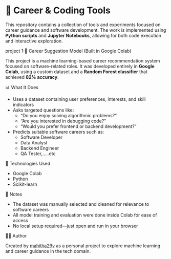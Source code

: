 # 💼 Career & Coding Tools

This repository contains a collection of tools and experiments focused on career guidance and software development. The work is implemented using **Python scripts** and **Jupyter Notebooks**, allowing for both code execution and interactive exploration.

project 1:💼 Career Suggestion Model (Built in Google Colab)

This project is a machine learning-based career recommendation system focused on software-related roles. It was developed entirely in **Google Colab**, using a custom dataset and a **Random Forest classifier** that achieved **82% accuracy**.

 📊 What It Does
- Uses a dataset containing user preferences, interests, and skill indicators
- Asks targeted questions like:
  - “Do you enjoy solving algorithmic problems?”
  - “Are you interested in debugging code?”
  - “Would you prefer frontend or backend development?”
- Predicts suitable software careers such as:
  - Software Developer
  - Data Analyst
  - Backend Engineer
  - QA Tester,.....etc

🧠 Technologies Used
- Google Colab
- Python
- Scikit-learn

📌 Notes

- The dataset was manually selected and cleaned for relevance to software careers
- All model training and evaluation were done inside Colab for ease of access
- No local setup required—just open and run in your browser

 🙋‍♀️ Author

Created by [mahitha29v](https://github.com/mahitha29v) as a personal project to explore machine learning and career guidance in the tech domain.

